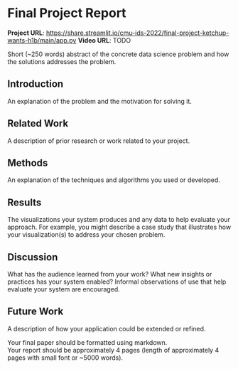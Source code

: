 # Final Project Report

**Project URL**: https://share.streamlit.io/cmu-ids-2022/final-project-ketchup-wants-h1b/main/app.py
**Video URL**: TODO

Short (~250 words) abstract of the concrete data science problem and how the solutions addresses the problem.

## Introduction
An explanation of the problem and the motivation for solving it.

## Related Work
A description of prior research or work related to your project.

## Methods
An explanation of the techniques and algorithms you used or developed.

## Results
The visualizations your system produces and any data to help evaluate your approach. For example, you might describe a case study that illustrates how your visualization(s) to address your chosen problem.

## Discussion
What has the audience learned from your work? What new insights or practices has your system enabled? Informal observations of use that help evaluate your system are encouraged.

## Future Work
A description of how your application could be extended or refined. 

Your final paper should be formatted using markdown.   
Your report should be approximately 4 pages (length of approximately 4 pages with small font or ~5000 words). 
